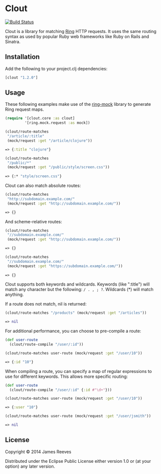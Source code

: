 # Clout

[![Build Status](https://travis-ci.org/weavejester/clout.svg?branch=master)](https://travis-ci.org/weavejester/clout)

Clout is a library for matching [Ring][1] HTTP requests. It uses the same
routing syntax as used by popular Ruby web frameworks like Ruby on Rails and
Sinatra.

[1]: https://github.com/ring-clojure/ring

## Installation

Add the following to your project.clj dependencies:

```clj
[clout "1.2.0"]
```

## Usage

These following examples make use of the [ring-mock][2] library to
generate Ring request maps.

[2]: https://github.com/weavejester/ring-mock

```clj
(require '[clout.core :as clout]
         '[ring.mock.request :as mock])

(clout/route-matches
 "/article/:title"
 (mock/request :get "/article/clojure"))

=> {:title "clojure"}

(clout/route-matches
 "/public/*"
 (mock/request :get "/public/style/screen.css"))
 
=> {:* "style/screen.css"}
```

Clout can also match absolute routes:

```clj
(clout/route-matches
 "http://subdomain.example.com/"
 (mock/request :get "http://subdomain.example.com/"))

=> {}
```
And scheme-relative routes:

```clj
(clout/route-matches
 "//subdomain.example.com/"
 (mock/request :get "http://subdomain.example.com/"))

=> {}

(clout/route-matches
 "//subdomain.example.com/"
 (mock/request :get "https://subdomain.example.com/"))
 
=> {}
```

Clout supports both keywords and wildcards. Keywords (like ":title") will
match any character but the following: `/ . , ; ?`. Wildcards (*) will match
anything.

If a route does not match, nil is returned:

```clj
(clout/route-matches "/products" (mock/request :get "/articles"))

=> nil
```

For additional performance, you can choose to pre-compile a route:

```clj
(def user-route
  (clout/route-compile "/user/:id"))

(clout/route-matches user-route (mock/request :get "/user/10"))

=> {:id "10"}
```

When compiling a route, you can specify a map of regular expressions to use
for different keywords. This allows more specific routing:

```clj
(def user-route
  (clout/route-compile "/user/:id" {:id #"\d+"}))

(clout/route-matches user-route (mock/request :get "/user/10"))

=> {:user "10"}

(clout/route-matches user-route (mock/request :get "/user/jsmith"))

=> nil
```

## License

Copyright © 2014 James Reeves

Distributed under the Eclipse Public License either version 1.0 or (at
your option) any later version.
